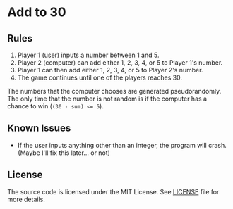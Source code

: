 # Add to 30

## Rules
1. Player 1 (user) inputs a number between 1 and 5.
2. Player 2 (computer) can add either 1, 2, 3, 4, or 5 to Player 1's number.
3. Player 1 can then add either 1, 2, 3, 4, or 5 to Player 2's number.
4. The game continues until one of the players reaches 30.

The numbers that the computer chooses are generated pseudorandomly. The only time
that the number is not random is if the computer has a chance to win (`(30 - sum) <= 5`).

## Known Issues
* If the user inputs anything other than an integer, the program will crash. (Maybe I'll fix this later... or not)

## License
The source code is licensed under the MIT License.
See [LICENSE](LICENSE) file for more details.